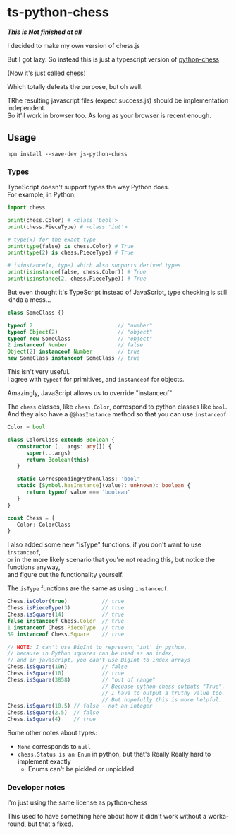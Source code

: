 
# ts-python-chess

***This is Not finished at all***

I decided to make my own version of chess.js

But I got lazy. So instead this is just a typescript version of [python-chess](https://github.com/niklasf/python-chess)

(Now it's just called [chess](https://pypi.org/project/chess/))

Which totally defeats the purpose, but oh well.

TRhe resulting javascript files (expect success.js) should be implementation independent.  
So it'll work in browser too. As long as your browser is recent enough.

## Usage

```npm install --save-dev js-python-chess```

### Types

TypeScript doesn't support types the way Python does.  
For example, in Python:

```python
import chess

print(chess.Color) # <class 'bool'>
print(chess.PieceType) # <class 'int'>

# type(x) for the exact type
print(type(false) is chess.Color) # True
print(type(2) is chess.PieceType) # True

# isinstance(x, type) which also supports derived types
print(isinstance(false, chess.Color)) # True
print(isinstance(2, chess.PieceType)) # True
```

But even thought it's TypeScript instead of JavaScript, type checking is still kinda a mess...

```typescript
class SomeClass {}

typeof 2                           // "number"
typeof Object(2)                   // "object"
typeof new SomeClass               // "object"
2 instanceof Number                // false
Object(2) instanceof Number        // true
new SomeClass instanceof SomeClass // true
```

This isn't very useful.  
I agree with ```typeof``` for primitives, and ```instanceof``` for objects.

Amazingly, JavaScript allows us to override "instanceof"

The ```chess``` classes, like ```chess.Color```, correspond to python classes like ```bool```.  
And they also have a ```@@hasInstance``` method so that you can use ```instanceof```

```python
Color = bool
```

```typescript
class ColorClass extends Boolean {
   constructor (...args: any[]) {
      super(...args)
      return Boolean(this)
   }

   static CorrespondingPythonClass: 'bool'
   static [Symbol.hasInstance](value?: unknown): boolean {
      return typeof value === 'boolean'
   }
}

const Chess = {
   Color: ColorClass
}
```

I also added some new "isType" functions, if you don't want to use ```instanceof```,  
or in the more likely scenario that you're not reading this, but notice the functions anyway,  
and figure out the functionality yourself.

The ```isType``` functions are the same as using ```instanceof```.

```typescript
Chess.isColor(true)           // true
Chess.isPieceType(3)          // true
Chess.isSquare(14)            // true
false instanceof Chess.Color  // true
1 instanceof Chess.PieceType  // true
59 instanceof Chess.Square    // true

// NOTE: I can't use BigInt to represent 'int' in python,
// because in Python squares can be used as an index,
// and in javascript, you can't use BigInt to index arrays
Chess.isSquare(10n)           // false
Chess.isSquare(10)            // true
Chess.isSquare(3858)          // "out of range"
                              // Becuase python-chess outputs "True".
                              // I have to output a truthy value too.
                              // But hopefully this is more helpful.
Chess.isSquare(10.5) // false - not an integer
Chess.isSquare(2.5)  // false
Chess.isSquare(4)    // true
```

Some other notes about types:

* ```None``` corresponds to ```null```
* ```chess.Status is an Enum``` in python, but that's Really Really hard to implement exactly
  * Enums can't be pickled or unpickled

### Developer notes

I'm just using the same license as python-chess

This used to have something here about how it didn't work without a worka-round, but that's fixed.
